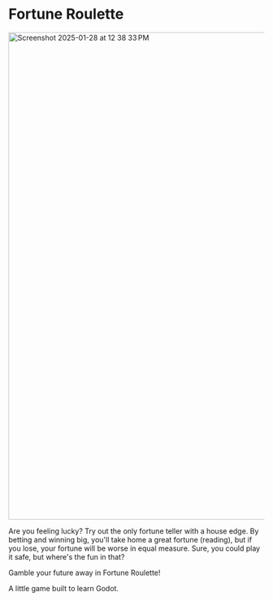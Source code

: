 # Fortune Roulette

<img width="960" alt="Screenshot 2025-01-28 at 12 38 33 PM" src="https://github.com/user-attachments/assets/d1a74758-9dfb-4dd1-8fa5-3ffa9a6960ad" />

Are you feeling lucky? Try out the only fortune teller with a house edge.
By betting and winning big, you'll take home a great fortune (reading), but
if you lose, your fortune will be worse in equal measure. Sure, you could
play it safe, but where's the fun in that?

Gamble your future away in Fortune Roulette!

A little game built to learn Godot.

